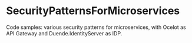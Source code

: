 # SecurityPatternsForMicroservices
Code samples: various security patterns for microservices, with Ocelot as API Gateway and Duende.IdentityServer as IDP.
